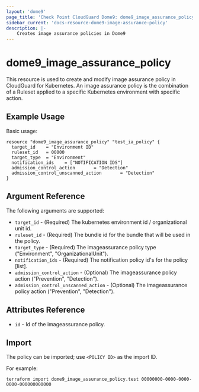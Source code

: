 ```yaml
---
layout: 'dome9'
page_title: 'Check Point CloudGuard Dome9: dome9_image_assurance_policy'
sidebar_current: 'docs-resource-dome9-image-assurance-policy'
description: |-
    Creates image assurance policies in Dome9
---
```


# dome9_image_assurance_policy

This resource is used to create and modify image assurance policy in CloudGuard for Kubernetes. An image assurance policy is the combination of a Ruleset applied to a specific Kubernetes environment with specific action.

## Example Usage

Basic usage:

```hcl
resource "dome9_image_assurance_policy" "test_ia_policy" {
  target_id    = "Environment ID"
  ruleset_id   = 00000
  target_type  = "Environment"
  notification_ids    = ["NOTIFICATION IDS"]
  admission_control_action       = "Detection"
  admission_control_unscanned_action       = "Detection"
}

```

## Argument Reference

The following arguments are supported:

-   `target_id` - (Required) The kubernetes environment id / organizational unit id.
-   `ruleset_id` - (Required) The bundle id for the bundle that will be used in the policy.
-   `target_type` - (Required) The imageassurance policy type ("Environment", "OrganizationalUnit").
-   `notification_ids` - (Required) The notification policy id's for the policy [list].
-   `admission_control_action` - (Optional) The imageassurance policy action ("Prevention", "Detection").
-   `admission_control_unscanned_action` - (Optional) The imageassurance policy action ("Prevention", "Detection").

## Attributes Reference

-   `id` - Id of the imageassurance policy.

## Import

The policy can be imported; use `<POLICY ID>` as the import ID.

For example:

```shell
terraform import dome9_image_assurance_policy.test 00000000-0000-0000-0000-000000000000
```
